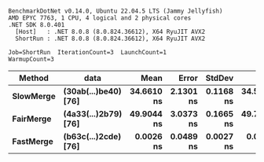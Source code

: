 ```

BenchmarkDotNet v0.14.0, Ubuntu 22.04.5 LTS (Jammy Jellyfish)
AMD EPYC 7763, 1 CPU, 4 logical and 2 physical cores
.NET SDK 8.0.401
  [Host]   : .NET 8.0.8 (8.0.824.36612), X64 RyuJIT AVX2
  ShortRun : .NET 8.0.8 (8.0.824.36612), X64 RyuJIT AVX2

Job=ShortRun  IterationCount=3  LaunchCount=1  
WarmupCount=3  

```
| Method    | data                 | Mean       | Error     | StdDev    | Min        | Max        | Gen0   | Allocated |
|---------- |--------------------- |-----------:|----------:|----------:|-----------:|-----------:|-------:|----------:|
| **SlowMerge** | **(30ab(...)be40) [76]** | **34.6610 ns** | **2.1301 ns** | **0.1168 ns** | **34.5405 ns** | **34.7736 ns** | **0.0010** |      **80 B** |
| **FairMerge** | **(4a33(...)2b79) [76]** | **49.9044 ns** | **3.0373 ns** | **0.1665 ns** | **49.7475 ns** | **50.0790 ns** | **0.0017** |     **144 B** |
| **FastMerge** | **(b63c(...)2cde) [76]** |  **0.0026 ns** | **0.0489 ns** | **0.0027 ns** |  **0.0000 ns** |  **0.0054 ns** |      **-** |         **-** |
